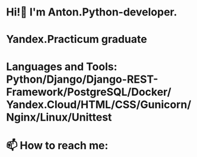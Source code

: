 # Hi!👋 I'm Anton.Python-developer.
# Yandex.Practicum graduate

# Languages and Tools: Python/Django/Django-REST-Framework/PostgreSQL/Docker/  Yandex.Cloud/HTML/CSS/Gunicorn/Nginx/Linux/Unittest

# 📫 How to reach me:
<!--
**antsakharov/antsakharov** is a ✨ _special_ ✨ repository because its `README.md` (this file) appears on your GitHub profile.

Here are some ideas to get you started:

- 🔭 I’m currently working on ...
- 🌱 I’m currently learning ...
- 👯 I’m looking to collaborate on ...
- 🤔 I’m looking for help with ...
- 💬 Ask me about ...
- 📫 How to reach me: ...
- 😄 Pronouns: ...
- ⚡ Fun fact: ...
-->
